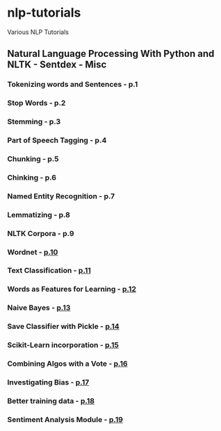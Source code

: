 # nlp-tutorials
Various NLP Tutorials
## Natural Language Processing With Python and NLTK - Sentdex - Misc 
### Tokenizing words and Sentences - p.1
### Stop Words - p.2
### Stemming -  p.3
### Part of Speech Tagging - p.4
### Chunking - p.5
### Chinking - p.6
### Named Entity Recognition - p.7
### Lemmatizing - p.8
### NLTK Corpora - p.9
### Wordnet - [p.10](nlp_with_python_and_nltk/p10.py)
### Text Classification - [p.11](nlp_with_python_and_nltk/p11.py)
### Words as Features for Learning - [p.12](nlp_with_python_and_nltk/p12.py)
### Naive Bayes - [p.13](nlp_with_python_and_nltk/p13.py)
### Save Classifier with Pickle - [p.14](nlp_with_python_and_nltk/p14.py)
### Scikit-Learn incorporation - [p.15](nlp_with_python_and_nltk/p15.py)
### Combining Algos with a Vote - [p.16](nlp_with_python_and_nltk/p16.py)
### Investigating Bias - [p.17](nlp_with_python_and_nltk/p17.py)
### Better training data - [p.18](nlp_with_python_and_nltk/p18.py)
### Sentiment Analysis Module - [p.19](nlp_with_python_and_nltk/p19.py)
